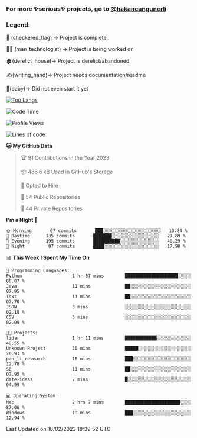 ### For more ✨serious✨ projects, go to [@hakancangunerli](https://github.com/hakancangunerli)


### Legend:


🏁 (checkered_flag) -> Project is complete

👨‍💻 (man_technologist)   -> Project is being worked on

🏚️(derelict_house)-> Project is derelict/abandoned

✍️(writing_hand)-> Project needs documentation/readme

👶(baby)-> Did not even start it yet

[![Top Langs](https://github-readme-stats.vercel.app/api/top-langs/?username=johngunerli&layout=compact&hide=tex,html,shell,CSS&langs_count=10&exclude_repo=2015-csharp)](https://github.com/anuraghazra/github-readme-stats)


<!--START_SECTION:waka-->
![Code Time](http://img.shields.io/badge/Code%20Time-385%20hrs-blue)

![Profile Views](http://img.shields.io/badge/Profile%20Views-5-blue)

![Lines of code](https://img.shields.io/badge/From%20Hello%20World%20I%27ve%20Written-1%20Million%20lines%20of%20code-blue)

**🐱 My GitHub Data** 

> 🏆 91 Contributions in the Year 2023
 > 
> 📦 486.6 kB Used in GitHub's Storage 
 > 
> 💼 Opted to Hire
 > 
> 📜 54 Public Repositories 
 > 
> 🔑 44 Private Repositories  
 > 
**I'm a Night 🦉** 

```text
🌞 Morning       67 commits       ███░░░░░░░░░░░░░░░░░░░░░░   13.84 % 
🌆 Daytime      135 commits       ███████░░░░░░░░░░░░░░░░░░   27.89 % 
🌃 Evening      195 commits       ██████████░░░░░░░░░░░░░░░   40.29 % 
🌙 Night         87 commits       ████░░░░░░░░░░░░░░░░░░░░░   17.98 % 

```


📊 **This Week I Spent My Time On** 

```text
💬 Programming Languages: 
Python                   1 hr 57 mins        ████████████████████░░░░░   80.07 % 
Java                     11 mins             ██░░░░░░░░░░░░░░░░░░░░░░░   07.95 % 
Text                     11 mins             ██░░░░░░░░░░░░░░░░░░░░░░░   07.70 % 
JSON                     3 mins              ░░░░░░░░░░░░░░░░░░░░░░░░░   02.18 % 
CSV                      3 mins              ░░░░░░░░░░░░░░░░░░░░░░░░░   02.09 % 

🐱‍💻 Projects: 
lidar                    1 hr 11 mins        ████████████░░░░░░░░░░░░░   48.55 % 
Unknown Project          30 mins             █████░░░░░░░░░░░░░░░░░░░░   20.93 % 
pan_li_research          18 mins             ███░░░░░░░░░░░░░░░░░░░░░░   12.78 % 
S0                       11 mins             ██░░░░░░░░░░░░░░░░░░░░░░░   07.95 % 
date-ideas               7 mins              █░░░░░░░░░░░░░░░░░░░░░░░░   04.99 % 

💻 Operating System: 
Mac                      2 hrs 7 mins        █████████████████████░░░░   87.06 % 
Windows                  19 mins             ███░░░░░░░░░░░░░░░░░░░░░░   12.94 % 

```


 Last Updated on 18/02/2023 18:39:52 UTC
<!--END_SECTION:waka-->


